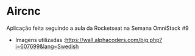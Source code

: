 # Aircnc
Aplicação feita seguindo a aula da Rocketseat na Semana OmniStack #9
+ Imagens utilizadas :https://wall.alphacoders.com/big.php?i=607699&lang=Swedish
